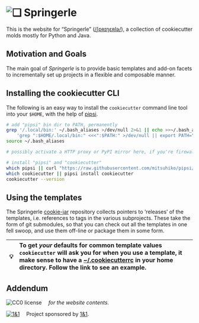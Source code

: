# ![❏](https://raw.github.com/Springerle/springerle.github.io/master/static/img/logo-64.png) Springerle

This is the website for “Springerle” ([/ʃpʀɪŋɛʀlə/](https://translate.google.com/#de/de/Springerle)),
a collection of cookiecutter molds mostly for Python and Java.

## Motivation and Goals

The main goal of *Springerle* is to provide basic templates and add-on facets to incrementally set up projects in a flexible and composable manner.


## Installing the cookiecutter CLI

The following is an easy way to install the `cookiecutter` command line tool into your `$HOME`,
with the help of [pipsi](https://github.com/mitsuhiko/pipsi).

```sh
# add "pipsi" bin dir to PATH, permanently
grep '/.local/bin:' ~/.bash_aliases >/dev/null 2>&1 || echo >>~/.bash_aliases \
    'grep ":$HOME/.local/bin:" <<<":$PATH:" >/dev/null || export PATH="$HOME/.local/bin:$PATH"'
source ~/.bash_aliases

# possibly activate a HTTP proxy or PyPI mirror here, if you're firewalled

# install "pipsi" and "cookiecutter"
which pipsi || curl "https://raw.githubusercontent.com/mitsuhiko/pipsi/master/get-pipsi.py" | python
which cookiecutter || pipsi install cookiecutter
cookiecutter --version
```


## Using the templates

The Springerle [cookie-jar](https://github.com/Springerle/cookie-jar) repository collects pointers
to ‘releases’ of the templates, i.e. references to tags in the various subprojects.
These take the form of git submodules, so that you can check out all the templates in one fell swoop,
and use them off-line or package them in some form.
 
:bulb: | To get *your* defaults for common template values `cookiecutter` will ask you for when you use a template, it make sense to have a [~/.cookiecutterrc](https://github.com/jhermann/ruby-slippers/blob/master/home/.cookiecutterrc) in your home directory. Follow the link to see an example.
---- | :----


## Addendum

![CC0 license](http://img.shields.io/badge/license-CC0-red.svg)  *for the website contents.*

[![1&1](https://raw.githubusercontent.com/1and1/1and1.github.io/master/images/1and1-logo-42.png)](https://github.com/1and1)  Project sponsored by [1&1](https://github.com/1and1).
